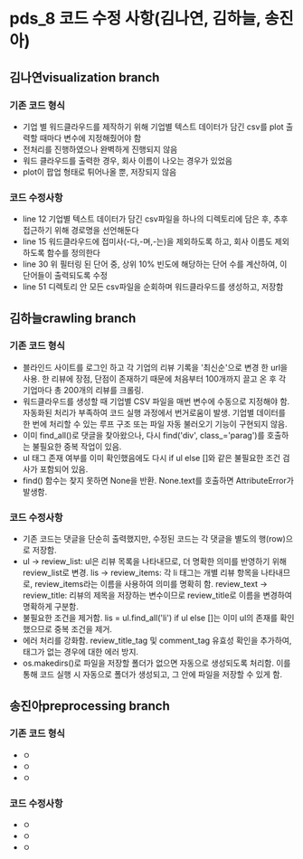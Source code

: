 # pds_8 코드 수정 사항(김나연, 김하늘, 송진아)

## 김나연visualization branch
### 기존 코드 형식
- 기업 별 워드클라우드를 제작하기 위해 기업별 텍스트 데이터가 담긴 csv를 plot 출력할 때마다 변수에 지정해줬어야 함
- 전처리를 진행하였으나 완벽하게 진행되지 않음
- 워드 클라우드를 출력한 경우, 회사 이름이 나오는 경우가 있었음
- plot이 팝업 형태로 튀어나올 뿐, 저장되지 않음

### 코드 수정사항
- line 12 기업별 텍스트 데이터가 담긴 csv파일을 하나의 디렉토리에 담은 후, 추후 접근하기 위해 경로명을 선언해둔다
- line 15 워드클라우드에 접미사(-다,-며,-는)을 제외하도록 하고, 회사 이름도 제외하도록 함수를 정의한다
- line 30 위 필터링 된 단어 중, 상위 10% 빈도에 해당하는 단어 수를 계산하여, 이 단어들이 출력되도록 수정
- line 51 디렉토리 안 모든 csv파일을 순회하며 워드클라우드를 생성하고, 저장함
  

## 김하늘crawling branch
### 기존 코드 형식
- 블라인드 사이트를 로그인 하고 각 기업의 리뷰 기록을 '최신순'으로 변경 한 url을 사용. 한 리뷰에 장점, 단점이 존재하기 때문에 처음부터 
  100개까지 끌고 온 후 각 기업마다 총 200개의 리뷰를 크롤링.
- 워드클라우드를 생성할 때 기업별 CSV 파일을 매번 변수에 수동으로 지정해야 함. 자동화된 처리가 부족하여 코드 실행 과정에서 번거로움이 
  발생. 기업별 데이터를 한 번에 처리할 수 있는 루프 구조 또는 파일 자동 불러오기 기능이 구현되지 않음.
- 이미 find_all()로 댓글을 찾아왔으나, 다시 find('div', class_='parag')를 호출하는 불필요한 중복 작업이 있음.
- ul 태그 존재 여부를 이미 확인했음에도 다시 if ul else []와 같은 불필요한 조건 검사가 포함되어 있음.
- find() 함수는 찾지 못하면 None을 반환. None.text를 호출하면 AttributeError가 발생함.
  
### 코드 수정사항
- 기존 코드는 댓글을 단순히 출력했지만, 수정된 코드는 각 댓글을 별도의 행(row)으로 저장함. 
- ul → review_list: ul은 리뷰 목록을 나타내므로, 더 명확한 의미를 반영하기 위해 review_list로 변경.
  lis → review_items: 각 li 태그는 개별 리뷰 항목을 나타내므로, review_items라는 이름을 사용하여 의미를 명확히 함.
  review_text → review_title: 리뷰의 제목을 저장하는 변수이므로 review_title로 이름을 변경하여 명확하게 구분함.
- 불필요한 조건을 제거함. lis = ul.find_all('li') if ul else []는 이미 ul의 존재를 확인했으므로 중복 조건을 제거.
- 에러 처리를 강화함. review_title_tag 및 comment_tag 유효성 확인을 추가하여, 태그가 없는 경우에 대한 에러 방지.
- os.makedirs()로 파일을 저장할 폴더가 없으면 자동으로 생성되도록 처리함. 이를 통해 코드 실행 시 자동으로 폴더가 생성되고, 그 안에 파일을 저장할 수 있게 함.


## 송진아preprocessing branch
### 기존 코드 형식
- ㅇ
- ㅇ
- ㅇ
  
### 코드 수정사항
- ㅇ
- ㅇ
- ㅇ




